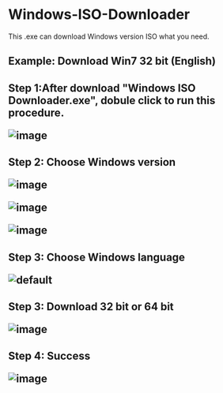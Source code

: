 # Windows-ISO-Downloader
This .exe can download Windows version ISO what you need.

<h2>Example: Download Win7 32 bit (English)
  
<h2>Step 1:After download "Windows ISO Downloader.exe", dobule click to run this procedure.
  
![image](https://user-images.githubusercontent.com/45618275/50372747-11895600-060f-11e9-99e7-1e039f8bcfcb.png)
  
<h2>Step 2: Choose Windows version
  
![image](https://user-images.githubusercontent.com/45618275/50372713-6f696e00-060e-11e9-8a60-b21ed287f8fd.png)
  
![image](https://user-images.githubusercontent.com/45618275/50372715-75f7e580-060e-11e9-8460-a99de8e9b871.png)

![image](https://user-images.githubusercontent.com/45618275/50372720-8a3be280-060e-11e9-87aa-fd4eb6cea228.png)

<h2>Step 3: Choose Windows language
  
![default](https://user-images.githubusercontent.com/45618275/50372784-d176a300-060f-11e9-9945-6cbf05a2f536.png)

<h2>Step 3: Download 32 bit or 64 bit 
  
![image](https://user-images.githubusercontent.com/45618275/50372809-2fa38600-0610-11e9-8b00-c0646ac54f31.png)
  
<h2>Step 4: Success
  
![image](https://user-images.githubusercontent.com/45618275/50372732-ca02ca00-060e-11e9-80f7-228f802e6138.png)


 
